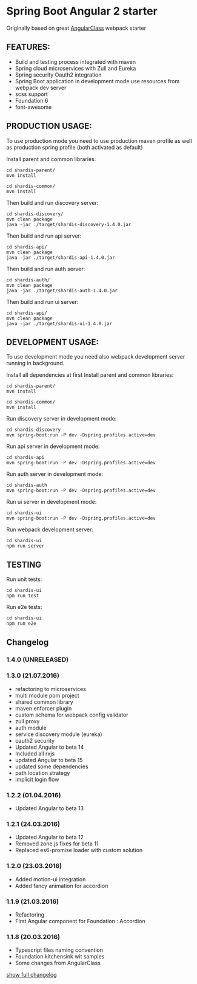 # Spring Boot Angular 2 starter

Originally based on great [AngularClass](https://github.com/AngularClass) webpack starter

## FEATURES:
* Build and testing process integrated with maven
* Spring cloud microservices with Zull and Eureka
* Spring security Oauth2 integration
* Spring Boot application in development mode use resources from webpack dev server
* scss support
* Foundation 6
* font-awesome


## PRODUCTION USAGE:

To use production mode you need to use production maven profile as well as production spring profile (both activated as default)

Install parent and common libraries:
```
cd shardis-parent/
mvn install

cd shardis-common/
mvn install
```

Then build and run discovery server:
```
cd shardis-discovery/
mvn clean package
java -jar ./target/shardis-discovery-1.4.0.jar
```

Then build and run api server:
```
cd shardis-api/
mvn clean package
java -jar ./target/shardis-api-1.4.0.jar
```

Then build and run auth server:
```
cd shardis-auth/
mvn clean package
java -jar ./target/shardis-auth-1.4.0.jar
```

Then build and run ui server:
```
cd shardis-api/
mvn clean package
java -jar ./target/shardis-ui-1.4.0.jar
```


## DEVELOPMENT USAGE:

To use development mode you need also webpack development server running in background.

Install all dependencies at first
Install parent and common libraries:
```
cd shardis-parent/
mvn install

cd shardis-common/
mvn install
```

Run discovery server in development mode:
```
cd shardis-discovery
mvn spring-boot:run -P dev -Dspring.profiles.active=dev
```

Run api server in development mode:
```
cd shardis-api
mvn spring-boot:run -P dev -Dspring.profiles.active=dev
```

Run auth server in development mode:
```
cd shardis-auth
mvn spring-boot:run -P dev -Dspring.profiles.active=dev
```

Run ui server in development mode:
```
cd shardis-ui
mvn spring-boot:run -P dev -Dspring.profiles.active=dev
```

Run webpack development server:
```
cd shardis-ui
npm run server
```

## TESTING

Run unit tests:
```
cd shardis-ui
npm run test
```

Run e2e tests:
```
cd shardis-ui
npm run e2e
```

## Changelog

### 1.4.0 (UNRELEASED)

### 1.3.0 (21.07.2016)
* refactoring to microservices
* multi module pom project
* shared common library
* maven enforcer plugin
* custom schema for webpack config validator
* zull proxy
* auth module
* service discovery module (eureka)
* oauth2 security
* Updated Angular to beta 14
* Included all rxjs
* updated Angular to beta 15
* updated some dependencies
* path location strategy
* implicit login flow

### 1.2.2 (01.04.2016)
* Updated Angular to beta 13

### 1.2.1 (24.03.2016)
* Updated Angular to beta 12
* Removed zone.js fixes for beta 11
* Replaced es6-promise loader with custom solution

### 1.2.0 (23.03.2016)
* Added motion-ui integration
* Added fancy animation for accordion

### 1.1.9 (21.03.2016)
* Refactoring
* First Angular component for Foundation : Accordion

### 1.1.8 (20.03.2016)
* Typescript files naming convention
* Foundation kitchensink wit samples
* Some changes from AngularClass


[show full changelog](CHANGELOG.md)
